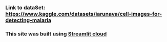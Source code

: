 ### Link to dataSet: https://www.kaggle.com/datasets/iarunava/cell-images-for-detecting-malaria
### This site was built using [Streamlit cloud]([https://pages.github.com/](https://malaria-jmbfbvtxqgzubtwar4emkr.streamlit.app/)https://malaria-jmbfbvtxqgzubtwar4emkr.streamlit.app/)

 

